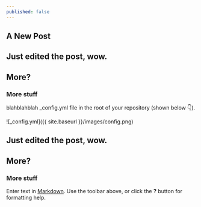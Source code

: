 ```yaml
---
published: false
---
```


## A New Post


## Just edited the post, wow.  
## More?
### More stuff

blahblahblah _config.yml file in the root of your repository (shown below :point_down:).

![_config.yml]({{ site.baseurl }}/images/config.png)

## Just edited the post, wow.  
## More?
### More stuff
Enter text in [Markdown](http://daringfireball.net/projects/markdown/). Use the toolbar above, or click the **?** button for formatting help.
